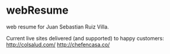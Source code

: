 # webResume
web resume for Juan Sebastian Ruiz Villa.

Current live sites delivered (and supported) to happy customers:
http://colsalud.com/
http://chefencasa.co/

